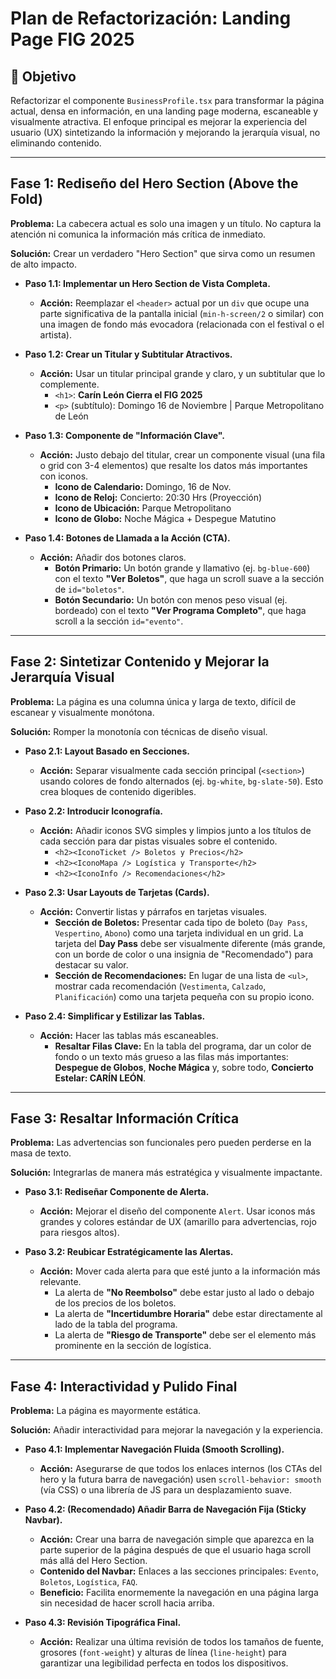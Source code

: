# Plan de Refactorización: Landing Page FIG 2025

## 🎯 Objetivo
Refactorizar el componente `BusinessProfile.tsx` para transformar la página actual, densa en información, en una landing page moderna, escaneable y visualmente atractiva. El enfoque principal es mejorar la experiencia del usuario (UX) sintetizando la información y mejorando la jerarquía visual, no eliminando contenido.

---

## Fase 1: Rediseño del Hero Section (Above the Fold)

**Problema:** La cabecera actual es solo una imagen y un título. No captura la atención ni comunica la información más crítica de inmediato.

**Solución:** Crear un verdadero "Hero Section" que sirva como un resumen de alto impacto.

- **Paso 1.1: Implementar un Hero Section de Vista Completa.**
  - **Acción:** Reemplazar el `<header>` actual por un `div` que ocupe una parte significativa de la pantalla inicial (`min-h-screen/2` o similar) con una imagen de fondo más evocadora (relacionada con el festival o el artista).

- **Paso 1.2: Crear un Titular y Subtitular Atractivos.**
  - **Acción:** Usar un titular principal grande y claro, y un subtitular que lo complemente.
    - `<h1>`: **Carín León Cierra el FIG 2025**
    - `<p>` (subtítulo): Domingo 16 de Noviembre | Parque Metropolitano de León

- **Paso 1.3: Componente de "Información Clave".**
  - **Acción:** Justo debajo del titular, crear un componente visual (una fila o grid con 3-4 elementos) que resalte los datos más importantes con iconos.
    - **Icono de Calendario:** Domingo, 16 de Nov.
    - **Icono de Reloj:** Concierto: 20:30 Hrs (Proyección)
    - **Icono de Ubicación:** Parque Metropolitano
    - **Icono de Globo:** Noche Mágica + Despegue Matutino

- **Paso 1.4: Botones de Llamada a la Acción (CTA).**
  - **Acción:** Añadir dos botones claros.
    - **Botón Primario:** Un botón grande y llamativo (ej. `bg-blue-600`) con el texto **"Ver Boletos"**, que haga un scroll suave a la sección de `id="boletos"`.
    - **Botón Secundario:** Un botón con menos peso visual (ej. bordeado) con el texto **"Ver Programa Completo"**, que haga scroll a la sección `id="evento"`.

---

## Fase 2: Sintetizar Contenido y Mejorar la Jerarquía Visual

**Problema:** La página es una columna única y larga de texto, difícil de escanear y visualmente monótona.

**Solución:** Romper la monotonía con técnicas de diseño visual.

- **Paso 2.1: Layout Basado en Secciones.**
  - **Acción:** Separar visualmente cada sección principal (`<section>`) usando colores de fondo alternados (ej. `bg-white`, `bg-slate-50`). Esto crea bloques de contenido digeribles.

- **Paso 2.2: Introducir Iconografía.**
  - **Acción:** Añadir iconos SVG simples y limpios junto a los títulos de cada sección para dar pistas visuales sobre el contenido.
    - `<h2><IconoTicket /> Boletos y Precios</h2>`
    - `<h2><IconoMapa /> Logística y Transporte</h2>`
    - `<h2><IconoInfo /> Recomendaciones</h2>`

- **Paso 2.3: Usar Layouts de Tarjetas (Cards).**
  - **Acción:** Convertir listas y párrafos en tarjetas visuales.
    - **Sección de Boletos:** Presentar cada tipo de boleto (`Day Pass`, `Vespertino`, `Abono`) como una tarjeta individual en un grid. La tarjeta del **Day Pass** debe ser visualmente diferente (más grande, con un borde de color o una insignia de "Recomendado") para destacar su valor.
    - **Sección de Recomendaciones:** En lugar de una lista de `<ul>`, mostrar cada recomendación (`Vestimenta`, `Calzado`, `Planificación`) como una tarjeta pequeña con su propio icono.

- **Paso 2.4: Simplificar y Estilizar las Tablas.**
  - **Acción:** Hacer las tablas más escaneables.
    - **Resaltar Filas Clave:** En la tabla del programa, dar un color de fondo o un texto más grueso a las filas más importantes: **Despegue de Globos**, **Noche Mágica** y, sobre todo, **Concierto Estelar: CARÍN LEÓN**.

---

## Fase 3: Resaltar Información Crítica

**Problema:** Las advertencias son funcionales pero pueden perderse en la masa de texto.

**Solución:** Integrarlas de manera más estratégica y visualmente impactante.

- **Paso 3.1: Rediseñar Componente de Alerta.**
  - **Acción:** Mejorar el diseño del componente `Alert`. Usar iconos más grandes y colores estándar de UX (amarillo para advertencias, rojo para riesgos altos).

- **Paso 3.2: Reubicar Estratégicamente las Alertas.**
  - **Acción:** Mover cada alerta para que esté junto a la información más relevante.
    - La alerta de **"No Reembolso"** debe estar justo al lado o debajo de los precios de los boletos.
    - La alerta de **"Incertidumbre Horaria"** debe estar directamente al lado de la tabla del programa.
    - La alerta de **"Riesgo de Transporte"** debe ser el elemento más prominente en la sección de logística.

---

## Fase 4: Interactividad y Pulido Final

**Problema:** La página es mayormente estática.

**Solución:** Añadir interactividad para mejorar la navegación y la experiencia.

- **Paso 4.1: Implementar Navegación Fluida (Smooth Scrolling).**
  - **Acción:** Asegurarse de que todos los enlaces internos (los CTAs del hero y la futura barra de navegación) usen `scroll-behavior: smooth` (vía CSS) o una librería de JS para un desplazamiento suave.

- **Paso 4.2: (Recomendado) Añadir Barra de Navegación Fija (Sticky Navbar).**
  - **Acción:** Crear una barra de navegación simple que aparezca en la parte superior de la página después de que el usuario haga scroll más allá del Hero Section.
  - **Contenido del Navbar:** Enlaces a las secciones principales: `Evento`, `Boletos`, `Logística`, `FAQ`.
  - **Beneficio:** Facilita enormemente la navegación en una página larga sin necesidad de hacer scroll hacia arriba.

- **Paso 4.3: Revisión Tipográfica Final.**
  - **Acción:** Realizar una última revisión de todos los tamaños de fuente, grosores (`font-weight`) y alturas de línea (`line-height`) para garantizar una legibilidad perfecta en todos los dispositivos.
